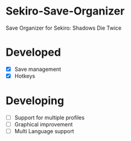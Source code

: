 # Sekiro-Save-Organizer
Save Organizer for Sekiro: Shadows Die Twice 

# Developed
* [x] Save management
* [x] Hotkeys

# Developing
* [ ] Support for multiple profiles
* [ ] Graphical improvement
* [ ] Multi Language support

